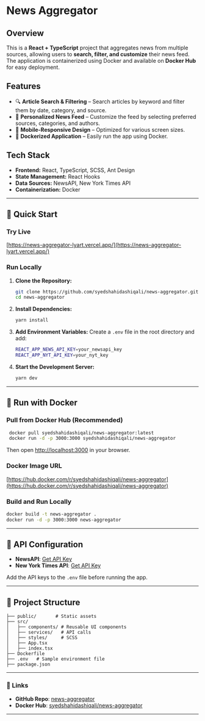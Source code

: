 # News Aggregator

## Overview
This is a **React + TypeScript** project that aggregates news from multiple sources, allowing users to **search, filter, and customize** their news feed. The application is containerized using Docker and available on **Docker Hub** for easy deployment.

## Features
- 🔍 **Article Search & Filtering** – Search articles by keyword and filter them by date, category, and source.
- 📰 **Personalized News Feed** – Customize the feed by selecting preferred sources, categories, and authors.
- 📱 **Mobile-Responsive Design** – Optimized for various screen sizes.
- 🐳 **Dockerized Application** – Easily run the app using Docker.

## Tech Stack
- **Frontend:** React, TypeScript, SCSS, Ant Design
- **State Management:** React Hooks
- **Data Sources:** NewsAPI, New York Times API
- **Containerization:** Docker

---

## 🚀 Quick Start

### Try Live
[https://news-aggregator-lyart.vercel.app/](https://news-aggregator-lyart.vercel.app/)

### Run Locally

1. **Clone the Repository:**
   ```sh
   git clone https://github.com/syedshahidashiqali/news-aggregator.git
   cd news-aggregator
   ```
2. **Install Dependencies:**
   ```sh
   yarn install
   ```
3. **Add Environment Variables:** Create a `.env` file in the root directory and add:
   ```sh
   REACT_APP_NEWS_API_KEY=your_newsapi_key
   REACT_APP_NYT_API_KEY=your_nyt_key
   ```
4. **Start the Development Server:**
   ```sh
   yarn dev
   ```

---

## 🐳 Run with Docker

### Pull from Docker Hub (Recommended)

```sh
 docker pull syedshahidashiqali/news-aggregator:latest
 docker run -d -p 3000:3000 syedshahidashiqali/news-aggregator
```
Then open [http://localhost:3000](http://localhost:3000) in your browser.


### Docker Image URL
[https://hub.docker.com/r/syedshahidashiqali/news-aggregator](https://hub.docker.com/r/syedshahidashiqali/news-aggregator)
### Build and Run Locally
```sh
docker build -t news-aggregator .
docker run -d -p 3000:3000 news-aggregator
```

---

## 📜 API Configuration
- **NewsAPI**: [Get API Key](https://newsapi.org/)
- **New York Times API**: [Get API Key](https://developer.nytimes.com/)

Add the API keys to the `.env` file before running the app.

---

## 📂 Project Structure
```
├── public/       # Static assets
├── src/
│   ├── components/ # Reusable UI components
│   ├── services/   # API calls
│   ├── styles/     # SCSS
│   ├── App.tsx
│   ├── index.tsx
├── Dockerfile
├── .env   # Sample environment file
├── package.json
```



---

### 🔗 Links
- **GitHub Repo**: [news-aggregator](https://github.com/syedshahidashiqali/news-aggregator)
- **Docker Hub**: [syedshahidashiqali/news-aggregator](https://hub.docker.com/r/syedshahidashiqali/news-aggregator)

---

